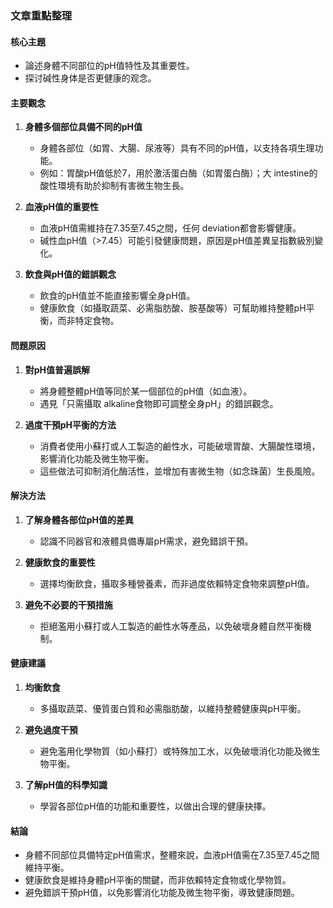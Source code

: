 ### 文章重點整理

#### 核心主題
- 論述身體不同部位的pH值特性及其重要性。
- 探讨碱性身体是否更健康的观念。

#### 主要觀念
1. **身體多個部位具備不同的pH值**  
   - 身體各部位（如胃、大腸、尿液等）具有不同的pH值，以支持各項生理功能。  
   - 例如：胃酸pH值低於7，用於激活蛋白酶（如胃蛋白酶）；大 intestine的酸性環境有助於抑制有害微生物生長。

2. **血液pH值的重要性**  
   - 血液pH值需維持在7.35至7.45之間，任何 deviation都會影響健康。  
   - 碱性血pH值（>7.45）可能引發健康問題，原因是pH值差異呈指數級別變化。

3. **飲食與pH值的錯誤觀念**  
   - 飲食的pH值並不能直接影響全身pH值。  
   - 健康飲食（如攝取蔬菜、必需脂肪酸、胺基酸等）可幫助維持整體pH平衡，而非特定食物。

#### 問題原因
1. **對pH值普遍誤解**  
   - 將身體整體pH值等同於某一個部位的pH值（如血液）。  
   - 遇見「只需攝取 alkaline食物即可調整全身pH」的錯誤觀念。

2. **過度干預pH平衡的方法**  
   - 消費者使用小蘇打或人工製造的鹼性水，可能破壞胃酸、大腸酸性環境，影響消化功能及微生物平衡。  
   - 這些做法可抑制消化酶活性，並增加有害微生物（如念珠菌）生長風險。

#### 解決方法
1. **了解身體各部位pH值的差異**  
   - 認識不同器官和液體具備專屬pH需求，避免錯誤干預。  

2. **健康飲食的重要性**  
   - 選擇均衡飲食，攝取多種營養素，而非過度依賴特定食物來調整pH值。  

3. **避免不必要的干預措施**  
   - 拒絕濫用小蘇打或人工製造的鹼性水等產品，以免破壞身體自然平衡機制。  

#### 健康建議
1. **均衡飲食**  
   - 多攝取蔬菜、優質蛋白質和必需脂肪酸，以維持整體健康與pH平衡。  

2. **避免過度干預**  
   - 避免濫用化學物質（如小蘇打）或特殊加工水，以免破壞消化功能及微生物平衡。  

3. **了解pH值的科學知識**  
   - 學習各部位pH值的功能和重要性，以做出合理的健康抉擇。  

#### 結論
- 身體不同部位具備特定pH值需求，整體來說，血液pH值需在7.35至7.45之間維持平衡。  
- 健康飲食是維持身體pH平衡的關鍵，而非依賴特定食物或化學物質。  
- 避免錯誤干預pH值，以免影響消化功能及微生物平衡，導致健康問題。